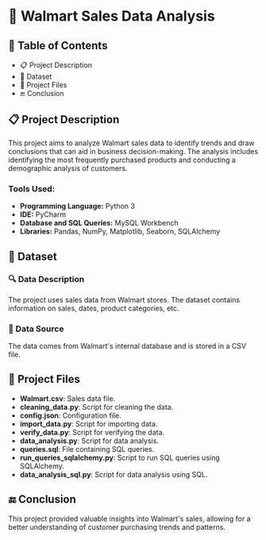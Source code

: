 # 🛒 Walmart Sales Data Analysis

## 📑 Table of Contents

- 📋 Project Description
- 📁 Dataset
- 📂 Project Files
- 🔚 Conclusion

## 📋 Project Description

This project aims to analyze Walmart sales data to identify trends and draw conclusions that can aid in business decision-making. The analysis includes identifying the most frequently purchased products and conducting a demographic analysis of customers.

### Tools Used:
- **Programming Language:** Python 3
- **IDE:** PyCharm
- **Database and SQL Queries:** MySQL Workbench
- **Libraries:** Pandas, NumPy, Matplotlib, Seaborn, SQLAlchemy

## 📁 Dataset

### 🔍 Data Description

The project uses sales data from Walmart stores. The dataset contains information on sales, dates, product categories, etc.

### 📄 Data Source

The data comes from Walmart's internal database and is stored in a CSV file.

## 📂 Project Files

- **Walmart.csv**: Sales data file.
- **cleaning_data.py**: Script for cleaning the data.
- **config.json**: Configuration file.
- **import_data.py**: Script for importing data.
- **verify_data.py**: Script for verifying the data.
- **data_analysis.py**: Script for data analysis.
- **queries.sql**: File containing SQL queries.
- **run_queries_sqlalchemy.py**: Script to run SQL queries using SQLAlchemy.
- **data_analysis_sql.py**: Script for data analysis using SQL.

## 🔚 Conclusion

This project provided valuable insights into Walmart's sales, allowing for a better understanding of customer purchasing trends and patterns.
